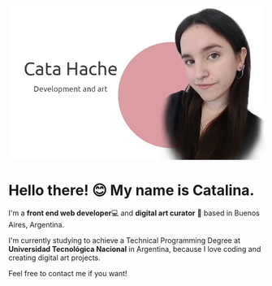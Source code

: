 [![Header](https://github.com/catahache/catahache/blob/main/images/github__white-header.png "Header")](https://www.linkedin.com/in/catalina-fernandez-heredia/)

# Hello there! 😊 My name is Catalina.

I'm a **front end web developer**💻 and **digital art curator** 🎨 based in Buenos Aires, Argentina.

I'm currently studying to achieve a Technical Programming Degree at **Universidad Tecnológica Nacional** in Argentina, because I love coding and creating digital art projects.

Feel free to contact me if you want!

<!--
**catahache/catahache** is a ✨ _special_ ✨ repository because its `README.md` (this file) appears on your GitHub profile.

Here are some ideas to get you started:

- 🔭 I’m currently working on ...
- 🌱 I’m currently learning ...
- 👯 I’m looking to collaborate on ...
- 🤔 I’m looking for help with ...
- 💬 Ask me about ...
- 📫 How to reach me: ...
- 😄 Pronouns: ...
- ⚡ Fun fact: ...
-->
